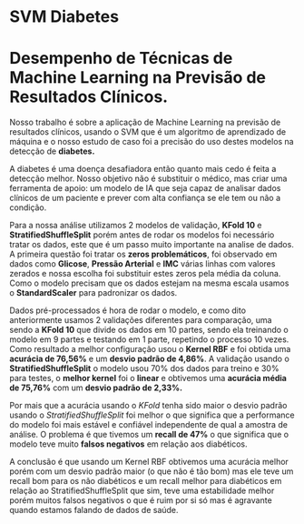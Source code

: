 # **SVM Diabetes**  
# **Desempenho de Técnicas de Machine Learning na Previsão de Resultados Clínicos.**  
  
Nosso trabalho é sobre a aplicação de Machine Learning na previsão de resultados clínicos, usando o SVM que é um algoritmo de aprendizado de máquina e o nosso estudo de caso foi a precisão do uso destes modelos na detecção de **diabetes.**  
  
A diabetes é uma doença desafiadora então quanto mais cedo é feita a detecção melhor. Nosso objetivo não é substituir o médico, mas criar uma ferramenta de apoio: um modelo de IA que seja capaz de analisar dados clínicos de um paciente e prever com alta confiança se ele tem ou não a condição.  
  
Para a nossa análise utilizamos 2 modelos de validação, **KFold 10** e **StratifiedShuffleSplit** porém antes de rodar os modelos foi necessário tratar os dados, este que é um passo muito importante na analise de dados. A primeira questão foi tratar os **zeros problemáticos**, foi observado em dados como **Glicose**, **Pressão Arterial** e **IMC** várias linhas com valores zerados e nossa escolha foi substituir estes zeros pela média da coluna. Como o modelo precisam que os dados estejam na mesma escala usamos o **StandardScaler** para padronizar os dados.  
  
Dados pré-processados é hora de rodar o modelo, e como dito anteriormente usamos 2 validações diferentes para comparação, uma sendo a **KFold 10** que divide os dados em 10 partes, sendo ela treinando o modelo em 9 partes e testando em 1 parte, repetindo o processo 10 vezes. Como resultado a melhor configuração usou o **Kernel RBF** e foi obtida uma **acurácia de 76,56%** e um **desvio padrão de 4,86%**. A validação usando o **StratifiedShuffleSplit** o modelo usou 70% dos dados para treino e 30% para testes, o **melhor kernel** foi o **linear** e obtivemos uma **acurácia média de 75,76%** com um **desvio padrão de 2,33%.**  
  
Por mais que a acurácia usando o _KFold_ tenha sido maior o desvio padrão usando o _StratifiedShuffleSplit_ foi melhor o que significa que a performance do modelo foi mais estável e confiável independente de qual a amostra de análise. O problema é que tivemos um **recall de 47%** o que significa que o modelo teve muito **falsos negativos** em relação aos diabéticos.  
  
A conclusão é que usando um Kernel RBF obtivemos uma acurácia melhor porém com um desvio padrão maior (o que não é tão bom) mas ele teve um recall bom para os não diabéticos e um recall melhor para diabéticos em relação ao StratifiedShuffleSplit que sim, teve uma estabilidade melhor porém muitos falsos negativos o que é ruim por si só mas é agravante quando estamos falando de dados de saúde.  
